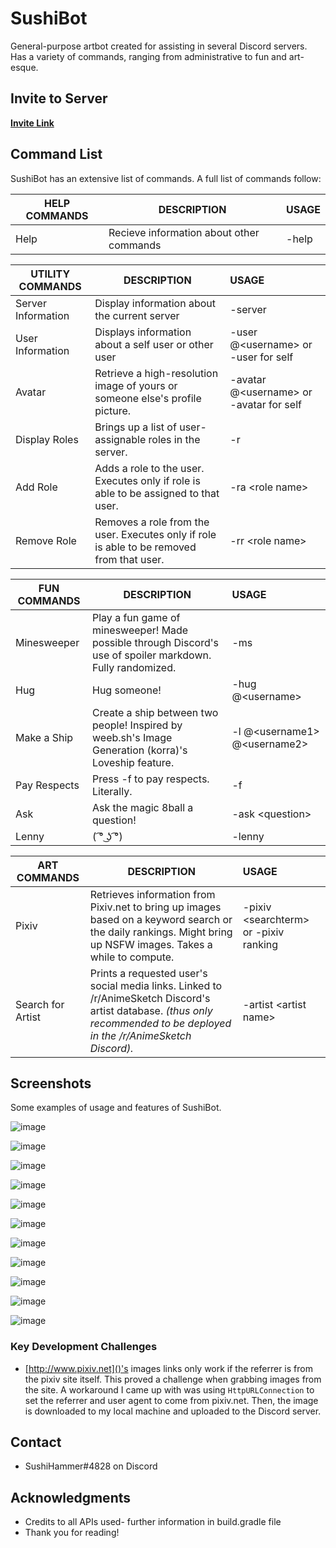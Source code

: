 # SushiBot
 

[logo]: https://i.imgur.com/U1fQ4D8.png "."
General-purpose artbot created for assisting in several Discord servers. Has a variety of commands, ranging from administrative to fun and art-esque. 


## Invite to Server

[**Invite Link**](https://discordapp.com/api/oauth2/authorize?client_id=542497057567408137&permissions=0&scope=bot)


## Command List

SushiBot has an extensive list of commands. A full list of commands follow:

| HELP COMMANDS        | DESCRIPTION           | USAGE  |
| ------------- |-------------| :-----|
| Help      | Recieve information about other commands | -help |

| UTILITY COMMANDS        | DESCRIPTION           | USAGE  |
| ------------- |-------------| :-----|
| Server Information      | Display information about the current server | -server |
| User Information | Displays information about a self user or other user | -user @\<username> or -user for self|
| Avatar | Retrieve a high-resolution image of yours or someone else's profile picture. |  -avatar @\<username> or -avatar for self|
| Display Roles      | Brings up a list of user-assignable roles in the server. | -r |
| Add Role     | Adds a role to the user. Executes only if role is able to be assigned to that user. | -ra \<role name> |
| Remove Role      | Removes a role from the user. Executes only if role is able to be removed from that user. | -rr \<role name> |

| FUN COMMANDS        | DESCRIPTION           | USAGE  |
| ------------- |-------------| :-----|
| Minesweeper | Play a fun game of minesweeper! Made possible through Discord's use of spoiler markdown. Fully randomized. | -ms|
| Hug | Hug someone!| -hug @\<username>|
| Make a Ship | Create a ship between two people! Inspired by weeb.sh's Image Generation (korra)'s Loveship feature. |-l @\<username1> @\<username2> |
| Pay Respects| Press -f to pay respects. Literally. | -f|
| Ask | Ask the magic 8ball a question! | -ask \<question>|
| Lenny | ( ͡° ͜ʖ ͡°) | -lenny|

| ART COMMANDS        | DESCRIPTION           | USAGE  |
| ------------- |-------------| :-----|
| Pixiv      | Retrieves information from Pixiv.net to bring up images based on a keyword search or the daily rankings. Might bring up NSFW images. Takes a while to compute. | -pixiv \<searchterm> or -pixiv ranking |
| Search for Artist     | Prints a requested user's social media links. Linked to /r/AnimeSketch Discord's artist database. *(thus only recommended to be deployed in the /r/AnimeSketch Discord).* | -artist \<artist name> |


## Screenshots
Some examples of usage and features of SushiBot.

 ![image][1]
 
 ![image][2]
 
 ![image][3]
 
 ![image][4]
 
 ![image][5]
 
 ![image][6]

 ![image][7]
 
 ![image][8]
 
 ![image][9]
 
 ![image][10]
 
 ![image][11]

[1]: https://i.imgur.com/ot278lC.png "."
[2]: https://i.imgur.com/PHUTaCg.png "."
[3]: https://i.imgur.com/o0XCAiY.png "."
[4]: https://i.imgur.com/DdzQU3z.png "."
[5]: https://i.imgur.com/F0ngoBy.png "."
[6]: https://i.imgur.com/KqbgD6w.png "."
[7]: https://i.imgur.com/BPpd7w4.png "."
[8]: https://i.imgur.com/YcIRhqE.png "."
[9]: https://i.imgur.com/bwGQasj.png "."
[10]: https://i.imgur.com/Iq2U6YZ.png "."
[11]: https://i.imgur.com/i4HLjXO.png "."

### Key Development Challenges

* [http://www.pixiv.net]()'s images links only work if the referrer is from the pixiv site itself. This proved a challenge when grabbing images from the site. A workaround I came up with was using `HttpURLConnection` to set the referrer and user agent to come from pixiv.net. Then, the image is downloaded to my local machine and uploaded to the Discord server.

## Contact
* SushiHammer#4828 on Discord



## Acknowledgments

* Credits to all APIs used- further information in build.gradle file
* Thank you for reading!
